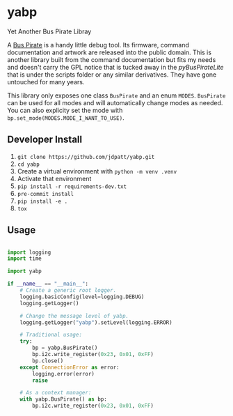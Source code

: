 # yabp

Yet Another Bus Pirate Libray

A [Bus Pirate](http://dangerousprototypes.com/docs/Bus_Pirate) is a handy little debug tool.  Its
firmware, command documentation and artwork are released into the public domain.  This is another library built from the command documentation but fits my needs and doesn't carry the GPL notice that is tucked away in the *pyBusPirateLite* that is under the scripts folder or any similar derivatives.  They have gone untouched for many years.

This library only exposes one class `BusPirate` and an enum `MODES`.  `BusPirate` can be used for all modes and will automatically change modes as needed.  You can also explicity set the mode with `bp.set_mode(MODES.MODE_I_WANT_TO_USE)`.

## Developer Install

1. `git clone https://github.com/jdpatt/yabp.git`
2. `cd yabp`
3. Create a virtual environment with `python -m venv .venv`
4. Activate that environment
5. `pip install -r requirements-dev.txt`
6. `pre-commit install`
7. `pip install -e .`
8. `tox`

## Usage

```python

import logging
import time

import yabp

if __name__ == "__main__":
    # Create a generic root logger.
    logging.basicConfig(level=logging.DEBUG)
    logging.getLogger()

    # Change the message level of yabp.
    logging.getLogger("yabp").setLevel(logging.ERROR)

    # Traditional usage:
    try:
        bp = yabp.BusPirate()
        bp.i2c.write_register(0x23, 0x01, 0xFF)
        bp.close()
    except ConnectionError as error:
        logging.error(error)
        raise

    # As a context manager:
    with yabp.BusPirate() as bp:
        bp.i2c.write_register(0x23, 0x01, 0xFF)
```
